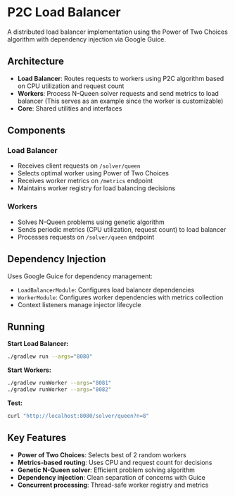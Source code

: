 # P2C Load Balancer

A distributed load balancer implementation using the Power of Two Choices algorithm with dependency injection via Google Guice.

## Architecture

- **Load Balancer**: Routes requests to workers using P2C algorithm based on CPU utilization and request count
- **Workers**: Process N-Queen solver requests and send metrics to load balancer (This serves as an example since the worker is customizable)
- **Core**: Shared utilities and interfaces

## Components

### Load Balancer
- Receives client requests on `/solver/queen`
- Selects optimal worker using Power of Two Choices
- Receives worker metrics on `/metrics` endpoint
- Maintains worker registry for load balancing decisions

### Workers
- Solves N-Queen problems using genetic algorithm
- Sends periodic metrics (CPU utilization, request count) to load balancer
- Processes requests on `/solver/queen` endpoint

## Dependency Injection

Uses Google Guice for dependency management:
- `LoadBalancerModule`: Configures load balancer dependencies
- `WorkerModule`: Configures worker dependencies with metrics collection
- Context listeners manage injector lifecycle

## Running

**Start Load Balancer:**
```bash
./gradlew run --args="8080"
```

**Start Workers:**
```bash
./gradlew runWorker --args="8081"
./gradlew runWorker --args="8082"
```

**Test:**
```bash
curl "http://localhost:8080/solver/queen?n=8"
```

## Key Features

- **Power of Two Choices**: Selects best of 2 random workers
- **Metrics-based routing**: Uses CPU and request count for decisions
- **Genetic N-Queen solver**: Efficient problem solving algorithm
- **Dependency injection**: Clean separation of concerns with Guice
- **Concurrent processing**: Thread-safe worker registry and metrics